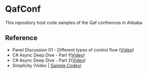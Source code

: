 # QafConf
This repository host code samples of the Qaf confrences in Alibaba

## Reference
- Panel Discussion 01 - Different types of control flow ([Video](https://www.youtube.com/watch?v=PkJO9erzDDs))
- C# Async Deep Dive - Part 1([Video](https://www.youtube.com/watch?v=zCsEQ8jbjiA))
- C# Async Deep Dive - Part 2([Video](https://www.youtube.com/watch?v=PvINho1pFhY))
- Simplicity (Video | [Sample Codes](https://github.com/alibaba-aero/QafConf/tree/main/1.Simplicity))
